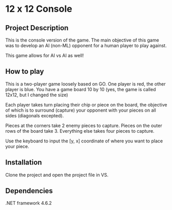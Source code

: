 ﻿# 12 x 12 Console

## Project Description

This is the console version of the game. 
The main objective of this game was to develop an AI (non-ML)
opponent for a human player to play against. 

This game allows for AI vs AI as well!

## How to play

This is a two-player game loosely based on GO. One player is red, the other player is blue.
You have a game board 10 by 10 (yes, the game is called 12x12, but I changed the size)

Each player takes turn placing their chip or piece on the board, the objective of which
is to surround (capture) your opponent with your pieces on all sides (diagonals excepted).

Pieces at the corners take 2 enemy pieces to capture. Pieces on the outer rows of the board take 3. Everything else
takes four pieces to capture.

Use the keyboard to input the [y, x] coordinate of where you want to place your piece.

## Installation

Clone the project and open the project file in VS.

## Dependencies

.NET framework 4.6.2